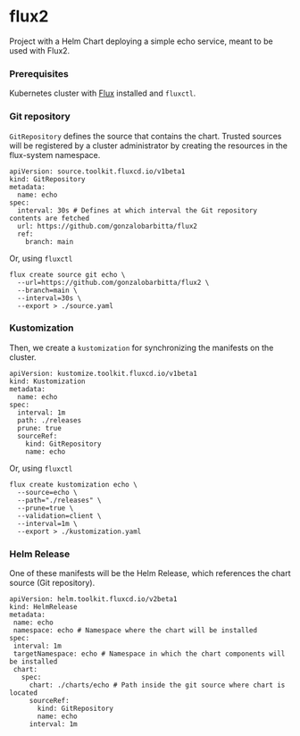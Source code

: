 # flux2
Project with a Helm Chart deploying a simple echo service, meant to be used with Flux2.

### Prerequisites

Kubernetes cluster with [Flux](https://github.com/fluxcd/flux) installed and `fluxctl`.

### Git repository
`GitRepository` defines the source that contains the chart.
Trusted sources will be registered by a cluster administrator by creating the resources in the flux-system namespace.

```
apiVersion: source.toolkit.fluxcd.io/v1beta1
kind: GitRepository
metadata:
  name: echo
spec:
  interval: 30s # Defines at which interval the Git repository contents are fetched
  url: https://github.com/gonzalobarbitta/flux2
  ref:
    branch: main
```

Or, using `fluxctl`

```
flux create source git echo \
  --url=https://github.com/gonzalobarbitta/flux2 \
  --branch=main \
  --interval=30s \
  --export > ./source.yaml
```

### Kustomization
Then, we create a `kustomization` for synchronizing the manifests on the cluster.

```
apiVersion: kustomize.toolkit.fluxcd.io/v1beta1
kind: Kustomization
metadata:
  name: echo
spec:
  interval: 1m
  path: ./releases
  prune: true
  sourceRef:
    kind: GitRepository
    name: echo
```

Or, using `fluxctl`

```
flux create kustomization echo \
  --source=echo \
  --path="./releases" \
  --prune=true \
  --validation=client \
  --interval=1m \
  --export > ./kustomization.yaml
```

### Helm Release

One of these manifests will be the Helm Release, which references the chart source (Git repository).

 ```
apiVersion: helm.toolkit.fluxcd.io/v2beta1
kind: HelmRelease
metadata:
  name: echo
  namespace: echo # Namespace where the chart will be installed
spec:
  interval: 1m
  targetNamespace: echo # Namespace in which the chart components will be installed
  chart:
    spec:
      chart: ./charts/echo # Path inside the git source where chart is located
      sourceRef:
        kind: GitRepository
        name: echo
      interval: 1m
 ```